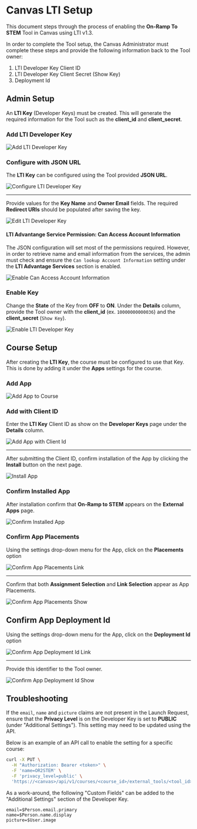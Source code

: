 # Canvas LTI Setup

This document steps through the process of enabling the **On-Ramp To STEM**
Tool in Canvas using LTI v1.3.

In order to complete the Tool setup, the Canvas Administrator must complete these
steps and provide the following information back to the Tool owner:

1. LTI Developer Key Client ID
2. LTI Developer Key Client Secret (Show Key)
3. Deployment Id

## Admin Setup

An **LTI Key** (Developer Keys) must be created. This will generate the
required information for the Tool such as the **client_id** and
**client_secret**.

### Add LTI Developer Key

![Add LTI Developer Key](../img/canvas/admin_lti_dev_key_add.png)

### Configure with JSON URL

The **LTI Key** can be configured using the Tool provided **JSON URL**.

![Configure LTI Developer Key](../img/canvas/admin_lti_dev_key_configure_with_url.png)

---
Provide values for the **Key Name** and **Owner Email** fields. The required
**Redirect URIs** should be populated after saving the key.

![Edit LTI Developer Key](../img/canvas/admin_lti_dev_key_edit.png)

#### LTI Advantange Service Permission: Can Access Account Information

The JSON configuration will set most of the permissions required. However, in
order to retrieve name and email information from the services, the
admin must check and ensure the `Can lookup Account Information`
setting under the **LTI Advantage Services** section is enabled.

![Enable Can Access Account Information](../img/canvas/admin_lti_dev_key_enable_account_info.png)

### Enable Key

Change the **State** of the Key from **OFF** to **ON**. Under the **Details**
column, provide the Tool owner with the **client_id** (ex. `10000000000036`)
and the **client_secret** (`Show Key`).

![Enable LTI Developer Key](../img/canvas/admin_lti_dev_key_turn_on.png)

## Course Setup

After creating the **LTI Key**, the course must be configured to use
that Key. This is done by adding it under the **Apps** settings for the
course.

### Add App

![Add App to Course](../img/canvas/course_settings_apps_add.png)

### Add with Client ID

Enter the **LTI Key** Client ID as show on the **Developer Keys** page
under the **Details** column.

![Add App with Client Id](../img/canvas/course_settings_apps_add_with_client_id.png)

---
After submitting the Client ID, confirm installation of the App by clicking the
**Install** button on the next page.

![Install App](../img/canvas/course_settings_apps_add_install.png)

### Confirm Installed App

After installation confirm that **On-Ramp to STEM** appears on the
**External Apps** page.

![Confirm Installed App](../img/canvas/course_settings_apps_installed.png)

### Confirm App Placements

Using the settings drop-down menu for the App, click on the **Placements**
option

![Confirm App Placements Link](../img/canvas/course_settings_placements_link.png)

---
Confirm that both **Assignment Selection** and **Link Selection** appear as
App Placements.

![Confirm App Placements Show](../img/canvas/course_settings_placements_show.png)

## Confirm App Deployment Id

Using the settings drop-down menu for the App, click on the **Deployment Id**
option

![Confirm App Deployment Id Link](../img/canvas/course_settings_deployid_link.png)

---
Provide this identifier to the Tool owner.

![Confirm App Deployment Id Show](../img/canvas/course_settings_deployid_show.png)

## Troubleshooting

If the `email`, `name` and `picture` claims are not present in the Launch
Request, ensure that the **Privacy Level** is on the Developer Key is set to
**PUBLIC** (under "Additional Settings"). This setting may need to be updated
using the API.

Below is an example of an API call to enable the setting for a specific course:

```bash
curl -X PUT \
  -H "Authorization: Bearer <token>" \
  -F 'name=OR2STEM' \
  -F 'privacy_level=public' \
  'https://<canvas>/api/v1/courses/<course_id>/external_tools/<tool_id>'
```

As a work-around, the following "Custom Fields" can be added to the
"Additional Settings" section of the Developer Key.

```properties
email=$Person.email.primary
name=$Person.name.display
picture=$User.image
```
